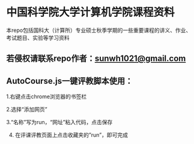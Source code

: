 # 中国科学院大学计算机学院课程资料
本repo包括国科大（计算所）专业硕士秋季学期的一些重要课程的讲义、作业、考试题目、实验等学习资料

## 若侵权请联系repo作者：sunwh1021@gmail.com


## AutoCourse.js一键评教脚本使用：

1.右键点击chrome浏览器的书签栏

2.选择“添加网页”

3.“名称”写为run，“网址”粘入代码，点击保存

4. 在评课评教页面上点击收藏夹的”run”，即可完成
